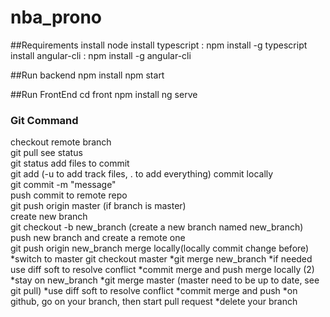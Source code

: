 # nba_prono

##Requirements
    install node
    install typescript : npm install -g typescript
    install angular-cli : npm install -g angular-cli

##Run backend
    npm install
    npm start


##Run FrontEnd 
    cd front 
    npm install
    ng serve

### Git Command

checkout remote branch  
    git pull
see status  
    git status
add files to commit  
    git add (-u to add track files, . to add everything)
commit locally  
    git commit -m "message"  
push commit to remote repo  
    git push origin master (if branch is master)  
create new branch  
    git checkout -b new_branch (create a new branch named new_branch)
push new branch and create a remote one  
    git push origin new_branch
merge locally(locally commit change before)  
    *switch to master git checkout master
    *git merge new_branch
    *if needed use diff soft to resolve conflict
    *commit merge and push
merge locally (2)  
    *stay on new_branch
    *git merge master (master need to be up to date, see git pull)
    *use diff soft to resolve conflict
    *commit merge and push
    *on github, go on your branch, then start pull request
    *delete your branch


